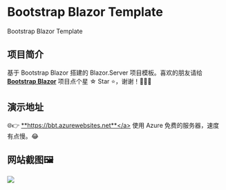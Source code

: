 # Bootstrap Blazor Template
Bootstrap Blazor Template

## 项目简介

 基于 Bootstrap Blazor 搭建的 Blazor.Server 项目模板。喜欢的朋友请给 <a href="https://github.com/dotnetcore/BootstrapBlazor" target="_blank">**Bootstrap Blazor**</a> 项目点个星 ☆ Star ⭐️，谢谢！🙏🙏🙏

## 演示地址  
🌐👉️ <a href="https://bbt.azurewebsites.net" target="_blank">**https://bbt.azurewebsites.net**</a> 使用 Azure 免费的服务器，速度有点慢。😂

## 网站截图🖼️
<img src="https://raw.githubusercontent.com/movieliang/BootstrapBlazorTemplate/refs/heads/main/Screenshot.png" />
